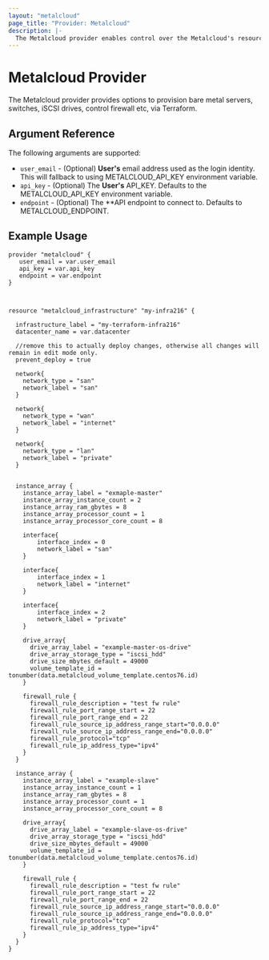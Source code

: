 ```yaml
---
layout: "metalcloud"
page_title: "Provider: Metalcloud"
description: |-
  The Metalcloud provider enables control over the Metalcloud's resources using Terraform.
---
```


# Metalcloud Provider


The Metalcloud provider provides options to provision bare metal servers, switches, iSCSI drives, control firewall etc, via Terraform.


## Argument Reference

The following arguments are supported:

* `user_email` - (Optional) **User's** email address used as the login identity. This will fallback to using METALCLOUD_API_KEY environment variable.
* `api_key` - (Optional) The **User's**  API_KEY. Defaults to the METALCLOUD_API_KEY environment variable.
* `endpoint` - (Optional) The **API endpoint to connect to. Defaults to METALCLOUD_ENDPOINT.

## Example Usage

```hcl
provider "metalcloud" {
   user_email = var.user_email
   api_key = var.api_key 
   endpoint = var.endpoint
}



resource "metalcloud_infrastructure" "my-infra216" {
  
  infrastructure_label = "my-terraform-infra216"
  datacenter_name = var.datacenter
  
  //remove this to actually deploy changes, otherwise all changes will remain in edit mode only.
  prevent_deploy = true 

  network{
    network_type = "san"
    network_label = "san"
  }

  network{
    network_type = "wan"
    network_label = "internet"
  }

  network{
    network_type = "lan"
    network_label = "private"
  }


  instance_array {
    instance_array_label = "exmaple-master"
    instance_array_instance_count = 2
    instance_array_ram_gbytes = 8
    instance_array_processor_count = 1
    instance_array_processor_core_count = 8

    interface{
        interface_index = 0
        network_label = "san"
    }

    interface{
        interface_index = 1
        network_label = "internet"
    }

    interface{
        interface_index = 2
        network_label = "private"
    }
    
    drive_array{
      drive_array_label = "example-master-os-drive"
      drive_array_storage_type = "iscsi_hdd"
      drive_size_mbytes_default = 49000
      volume_template_id = tonumber(data.metalcloud_volume_template.centos76.id)
    }

    firewall_rule {
      firewall_rule_description = "test fw rule"
      firewall_rule_port_range_start = 22
      firewall_rule_port_range_end = 22
      firewall_rule_source_ip_address_range_start="0.0.0.0"
      firewall_rule_source_ip_address_range_end="0.0.0.0"
      firewall_rule_protocol="tcp"
      firewall_rule_ip_address_type="ipv4"
    }
  }

  instance_array {
    instance_array_label = "example-slave"  
    instance_array_instance_count = 1
    instance_array_ram_gbytes = 8
    instance_array_processor_count = 1
    instance_array_processor_core_count = 8

    drive_array{
      drive_array_label = "example-slave-os-drive"
      drive_array_storage_type = "iscsi_hdd"
      drive_size_mbytes_default = 49000
      volume_template_id = tonumber(data.metalcloud_volume_template.centos76.id)
    }

    firewall_rule {
      firewall_rule_description = "test fw rule"
      firewall_rule_port_range_start = 22
      firewall_rule_port_range_end = 22
      firewall_rule_source_ip_address_range_start="0.0.0.0"
      firewall_rule_source_ip_address_range_end="0.0.0.0"
      firewall_rule_protocol="tcp"
      firewall_rule_ip_address_type="ipv4"
    }
  }
}
```
